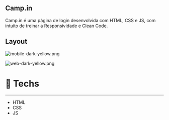 ## Camp.in

Camp.in é uma página de login desenvolvida com HTML, CSS e JS, com intuito de treinar a Responsividade e Clean Code.

## Layout

![mobile-dark-yellow.png](https://efficient-sloth-d85.notion.site/image/https%3A%2F%2Fs3-us-west-2.amazonaws.com%2Fsecure.notion-static.com%2Fb9152861-d6a9-4eda-8a13-cc31c03eba30%2Fmobile-dark-yellow.png?table=block&id=76a96c45-5f75-4dee-8ddf-81978384630f&spaceId=08f749ff-d06d-49a8-a488-9846e081b224&width=380&userId=&cache=v2)

![web-dark-yellow.png](https://efficient-sloth-d85.notion.site/image/https%3A%2F%2Fs3-us-west-2.amazonaws.com%2Fsecure.notion-static.com%2F2d547ce1-ab56-4764-8b3f-9eb530e85e7d%2Fweb-dark-yellow.png?table=block&id=3a77fada-f0e5-4c45-93bc-de8546624d4f&spaceId=08f749ff-d06d-49a8-a488-9846e081b224&width=2000&userId=&cache=v2)

# 🚀 **Techs**

---

- HTML
- CSS
- JS
